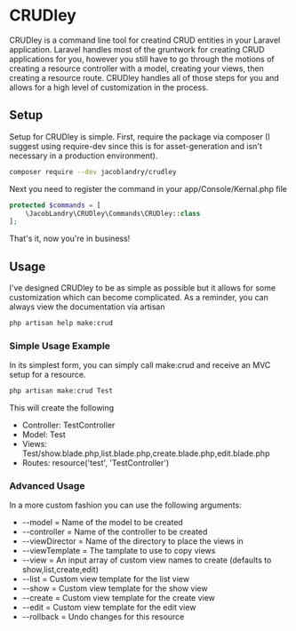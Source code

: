 # CRUDley
CRUDley is a command line tool for creatind CRUD entities in your Laravel application.  Laravel handles most of the gruntwork
for creating CRUD applications for you, however you still have to go through the motions of creating a resource controller with a model,
creating your views, then creating a resource route. CRUDley handles all of those steps for you and allows for a high level of customization in the process.

## Setup
Setup for CRUDley is simple.  First, require the package via composer (I suggest using require-dev since this is for asset-generation and isn't 
necessary in a production environment).
```bash
composer require --dev jacoblandry/crudley
```

Next you need to register the command in your app/Console/Kernal.php file
```php
protected $commands = [
    \JacobLandry\CRUDley\Commands\CRUDley::class
];
```

That's it, now you're in business!

## Usage
I've designed CRUDley to be as simple as possible but it allows for some customization which can become complicated.
As a reminder, you can always view the documentation via artisan
```bash
php artisan help make:crud
```

### Simple Usage Example
In its simplest form, you can simply call make:crud and receive an MVC setup for a resource.
```bash
php artisan make:crud Test
```
This will create the following
- Controller: TestController
- Model: Test
- Views: Test/show.blade.php,list.blade.php,create.blade.php,edit.blade.php
- Routes: resource('test', 'TestController')

### Advanced Usage
In a more custom fashion you can use the following arguments:
- --model = Name of the model to be created
- --controller = Name of the controller to be created
- --viewDirector = Name of the directory to place the views in
- --viewTemplate = The tamplate to use to copy views
- --view = An input array of custom view names to create (defaults to show,list,create,edit)
- --list = Custom view template for the list view
- --show = Custom view template for the show view
- --create = Custom view template for the create view
- --edit = Custom view template for the edit view
- --rollback = Undo changes for this resource